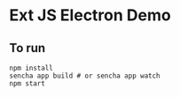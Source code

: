 # Ext JS Electron Demo

## To run

    npm install
    sencha app build # or sencha app watch
    npm start

